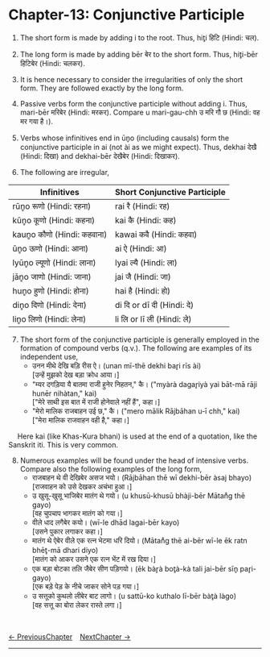 # Chapter-13: Conjunctive Participle

1. The short form is made by adding i to the root. Thus, hit̥i हिटि (Hindi: चल).

2. The long form is made by adding bēr बेर to the short form. Thus, hit̥i-bēr हिटिबेर (Hindi: चलकर).

3. It is hence necessary to consider the irregularities of only the short form. They are followed exactly by the long form.

4. Passive verbs form the conjunctive participle without adding i. Thus, mari-bēr मरिबेर (Hindi: मरकर). Compare u mari-gau-chh उ मरि गौ छ (Hindi: वह मर गया है।).

5. Verbs whose infinitives end in ūn̥o (including causals) form the conjunctive participle in ai (not ài as we might expect). Thus, dekhai देखै (Hindi: दिखा) and dekhai-bēr देखैबेर (Hindi: दिखाकर).

6. The following are irregular,

| Infinitives | Short Conjunctive Participle |
| ------------- | ------------- |
| rūn̥o रूणो (Hindi: रहना) | rai रै (Hindi: रह) |
| kūn̥o कूणो (Hindi: कहना) | kai कै (Hindi: कह) |
| kaun̥o कौणो (Hindi: कहवाना) | kawai कवै (Hindi: कहवा) |
| ūn̥o ऊणो (Hindi: आना) | ai ऐ (Hindi: आ) |
| lyūn̥o ल्यूणो (Hindi: लाना) | lyai ल्यै (Hindi: ला) |
| jān̥o जाणो (Hindi: जाना) | jai जै (Hindi: जा) |
| hun̥o हुणो (Hindi: होना) | hai है (Hindi: हो) |
| din̥o दिणो (Hindi: देना) | di दि or dī दी (Hindi: दे) |
| lin̥o लिणो (Hindi: लेना) | li लि or lī ली (Hindi: ले) |

7. The short form of the conjunctive participle is generally employed in the formation of compound verbs (q.v.). The following are examples of its independent use,
   - उनन मीथे देखि बड़ि रीस ऐ। (unan mī-thē dekhi bar̥i rīs ài)<br>
   [उन्हें मुझको देख बड़ा क्रोध आया।]
   - "म्यर दगड़िया यै बातमा राजी हुनेर निहतन," कै। ("myàrà dagar̥iyà yai bāt-mā rāji hunēr nihàtan," kai)<br> 
   ["मेरे साथी इस बात में राजी होनेवाले नहीं हैं", कहा।]
   - "मेरो मालिक राजबाहन उई छ," कै। ("mero mālik Rājbāhan u-ī chh," kai)<br>
   ["मेरा मालिक राजवाहन वही है," कहा।]

&ensp;&ensp; Here kai (like Khas-Kura bhani) is used at the end of a quotation, like the Sanskrit iti. This is very common.

8. Numerous examples will be found under the head of intensive verbs. Compare also the following examples of the long form,
   - राजबाहन थे वी देखिबेर असज भयो। (Rājbāhan thē wī dekhi-bēr àsaj bhayo)<br>
   [राजवाहन को उसे देखकर अचंभा हुआ।]
   - उ खुसू-खुसू भाजिबेर मातंग थे गयो। (u khusū-khusū bhàji-bēr Mātan̊g thē gayo)<br>
   [वह चुपचाप भागकर मातंग को गया।] 
   - वीले धाद लगैबेर कयो। (wī-le dhād lagai-bēr kayo)<br>
   [उसने पुकार लगाकर कहा।]
   - मातंग थे ऐबेर वीले एक रत्न भेटमा धरि दियो। (Mātan̊g thē ai-bēr wī-le ēk ratn bhēt̥-mā dhari diyo)<br>
   [मातंग को आकर उसने एक रत्न भेंट में रख दिया।]
   - एक बड़ा बोटका तलि जैबेर सीण पड़िगयो। (ēk bàr̥à bot̥à-kà tali jai-bēr sīn̥ par̥i-gayo)<br>
   [एक बड़े पेड़ के नीचे जाकर सोने पड़ गया।]
   - उ सत्तूको कुथलो लीबेर बाट लागो। (u sattū-ko kuthalo lī-bēr bàt̥à làgo)<br>
   [वह सत्तू का बोरा लेकर रास्ते लगा।]

<br>

[<- PreviousChapter](/major/12_FuturePassiveParticiple.md) &ensp; [NextChapter ->](https://pages.github.com/)

---